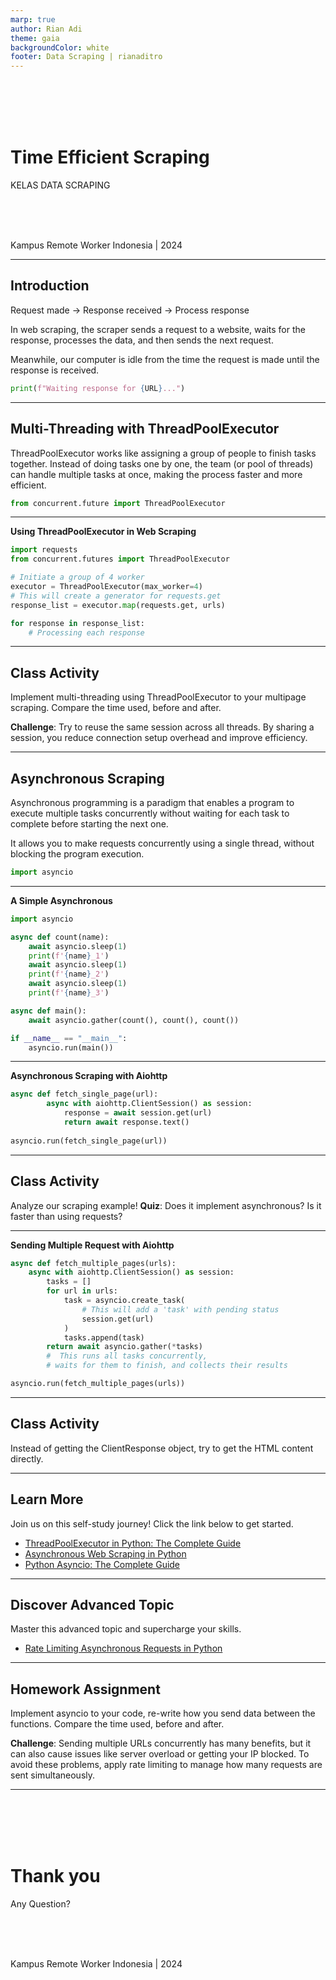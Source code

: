 ```yaml
---
marp: true
author: Rian Adi
theme: gaia
backgroundColor: white
footer: Data Scraping | rianaditro
---
```

<!-- _backgroundColor: grey -->
<!-- _color: white -->
<!-- _paginate: skip -->
<br>
<br>
<br>
<br>

# Time Efficient Scraping
KELAS DATA SCRAPING
<!-- <br> -->
<br>
<br>
<br>

Kampus Remote Worker Indonesia | 2024

---
<!-- paginate: true -->
## Introduction
Request made → Response received → Process response

In web scraping, the scraper sends a request to a website, waits for the response, processes the data, and then sends the next request.

Meanwhile, our computer is idle from the time the request is made until the response is received.

```python
print(f"Waiting response for {URL}...")
```

---
## Multi-Threading with ThreadPoolExecutor
ThreadPoolExecutor works like assigning a group of people to finish tasks together. Instead of doing tasks one by one, the team (or pool of threads) can handle multiple tasks at once, making the process faster and more efficient.
```python
from concurrent.future import ThreadPoolExecutor
```
---
**Using ThreadPoolExecutor in Web Scraping**
```python
import requests
from concurrent.futures import ThreadPoolExecutor

# Initiate a group of 4 worker
executor = ThreadPoolExecutor(max_worker=4)
# This will create a generator for requests.get
response_list = executor.map(requests.get, urls)

for response in response_list:
    # Processing each response
```
---
## Class Activity
Implement multi-threading using ThreadPoolExecutor to your multipage scraping. Compare the time used, before and after.

**Challenge**: Try to reuse the same session across all threads. By sharing a session, you reduce connection setup overhead and improve efficiency.

---
## Asynchronous Scraping
Asynchronous programming is a paradigm that enables a program to execute multiple tasks concurrently without waiting for each task to complete before starting the next one.

It allows you to make requests concurrently using a single thread, without blocking the program execution.
```python
import asyncio
```
---
**A Simple Asynchronous**
```python
import asyncio

async def count(name):
    await asyncio.sleep(1)
    print(f'{name}_1')
    await asyncio.sleep(1)
    print(f'{name}_2')
    await asyncio.sleep(1)
    print(f'{name}_3')

async def main():
    await asyncio.gather(count(), count(), count())

if __name__ == "__main__":
    asyncio.run(main())
```
---
**Asynchronous Scraping with Aiohttp**
```python
async def fetch_single_page(url):
        async with aiohttp.ClientSession() as session:
            response = await session.get(url)
            return await response.text()
    
asyncio.run(fetch_single_page(url))
```
---
## Class Activity
Analyze our scraping example!
**Quiz**: Does it implement asynchronous? Is it faster than using requests?

---
**Sending Multiple Request with Aiohttp**
```python
async def fetch_multiple_pages(urls):
    async with aiohttp.ClientSession() as session:
        tasks = []
        for url in urls:
            task = asyncio.create_task( 
                # This will add a 'task' with pending status
                session.get(url) 
            )
            tasks.append(task)
        return await asyncio.gather(*tasks)
        #  This runs all tasks concurrently, 
        # waits for them to finish, and collects their results

asyncio.run(fetch_multiple_pages(urls))
```
---
## Class Activity
Instead of getting the ClientResponse object, try to get the HTML content directly.

---
## Learn More
Join us on this self-study journey! Click the link below to get started.
- [ThreadPoolExecutor in Python: The Complete Guide](https://superfastpython.com/threadpoolexecutor-in-python/)
- [Asynchronous Web Scraping in Python](asynchronous-web-scraping-python#making-python-requests-async-friendly)
- [Python Asyncio: The Complete Guide](https://superfastpython.com/python-asyncio/)

---
## Discover Advanced Topic
Master this advanced topic and supercharge your skills.
- [Rate Limiting Asynchronous Requests in Python](https://proxiesapi.com/articles/effective-strategies-for-rate-limiting-asynchronous-requests-in-python)

---
## Homework Assignment
Implement asyncio to your code, re-write how you send data between the functions. Compare the time used, before and after.

**Challenge**: Sending multiple URLs concurrently has many benefits, but it can also cause issues like server overload or getting your IP blocked. To avoid these problems, apply rate limiting to manage how many requests are sent simultaneously.

---
<!-- _backgroundColor: grey -->
<!-- _color: white -->
<!-- _paginate: false -->
<br>
<br>
<br>
<br>

# Thank you
Any Question?
<!-- <br> -->
<br>
<br>
<br>

Kampus Remote Worker Indonesia | 2024

